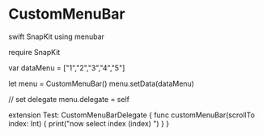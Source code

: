 # CustomMenuBar

swift SnapKit using menubar

require SnapKit

var dataMenu = ["1","2","3","4","5"]

let menu = CustomMenuBar()
menu.setData(dataMenu)

// set delegate
menu.delegate = self

extension Test: CustomMenuBarDelegate {
    func customMenuBar(scrollTo index: Int) {
      print("now select index \(index) ")
    }
}
